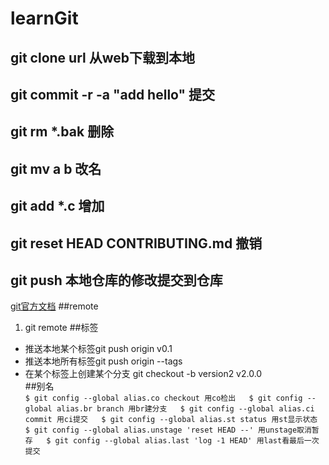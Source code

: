 # learnGit
## git clone url 从web下载到本地
## git commit -r -a "add hello" 提交
## git rm *.bak 删除
## git mv a b 改名
## git add *.c 增加
## git reset HEAD CONTRIBUTING.md 撤销
## git push 本地仓库的修改提交到仓库

 [git官方文档](https://git-scm.com/book/zh/v2)
##remote
 1. git remote
##标签
 * 推送本地某个标签git push origin v0.1
 * 推送本地所有标签git push origin --tags
 * 在某个标签上创建某个分支 git checkout -b version2 v2.0.0  
##别名  
`
$ git config --global alias.co checkout 用co检出  
$ git config --global alias.br branch 用br建分支  
$ git config --global alias.ci commit 用ci提交  
$ git config --global alias.st status 用st显示状态  
$ git config --global alias.unstage 'reset HEAD --' 用unstage取消暂存  
$ git config --global alias.last 'log -1 HEAD' 用last看最后一次提交  
`

